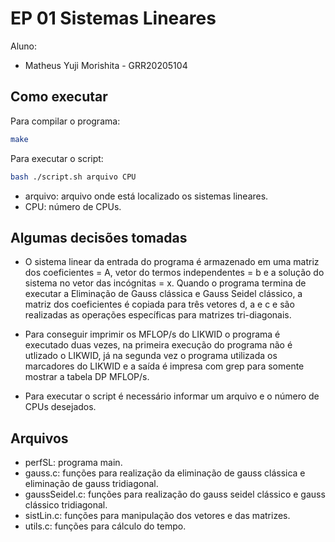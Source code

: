 # EP 01 Sistemas Lineares

Aluno:
* Matheus Yuji Morishita - GRR20205104

## Como executar

Para compilar o programa:

```bash
make
```

Para executar o script:

```bash
bash ./script.sh arquivo CPU
```
* arquivo: arquivo onde está localizado os sistemas lineares.
* CPU: número de CPUs. 

## Algumas decisões tomadas
* O sistema linear da entrada do programa é armazenado em uma matriz dos coeficientes = A, vetor do termos independentes = b e a solução do sistema no vetor das incógnitas = x. Quando o programa termina de executar a Eliminação de Gauss clássica e Gauss Seidel clássico, a matriz dos coeficientes é copiada para três vetores d, a e c e são realizadas as operações específicas para matrizes tri-diagonais.

* Para conseguir imprimir os MFLOP/s do LIKWID o programa é executado duas vezes, na primeira execução do programa não é utlizado o LIKWID, já na segunda vez o programa utilizada os marcadores do LIKWID e a saída é impresa com grep para somente mostrar a tabela DP MFLOP/s.

* Para executar o script é necessário informar um arquivo e o número de CPUs desejados.

## Arquivos
* perfSL: programa main.
* gauss.c: funções para realização da eliminação de gauss clássica e eliminação de gauss tridiagonal.
* gaussSeidel.c: funções para realização do gauss seidel clássico e gauss clássico tridiagonal.
* sistLin.c: funções para manipulação dos vetores e das matrizes.
* utils.c: funções para cálculo do tempo.
